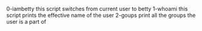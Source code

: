 
0-iambetty  this script switches from current user to betty
1-whoami this script prints the effective name of the user
2-goups print all the groups the user is a part of
